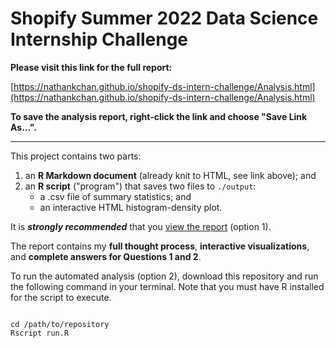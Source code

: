 # Shopify Summer 2022 Data Science Internship Challenge

**Please visit this link for the full report:** 

[https://nathankchan.github.io/shopify-ds-intern-challenge/Analysis.html](https://nathankchan.github.io/shopify-ds-intern-challenge/Analysis.html)

**To save the analysis report, right-click the link and choose "Save Link As...".**

***

This project contains two parts: 

1. an **R Markdown document** (already knit to HTML, see link above); and 
2. an **R script** ("program") that saves two files to `./output`: 
    + a .csv file of summary statistics; and 
    + an interactive HTML histogram-density plot.

It is ***strongly recommended*** that you [view the report](https://nathankchan.github.io/shopify-ds-intern-challenge/Analysis.html) (option 1). 

The report contains my **full thought process**, **interactive visualizations**, and **complete answers for Questions 1 and 2**.

To run the automated analysis (option 2), download this repository and run the following command in your terminal. Note that you must have R installed for the script to execute.

```

cd /path/to/repository
Rscript run.R

```
